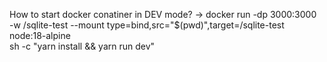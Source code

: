 How to start docker conatiner in DEV mode?
-> 
docker run -dp 3000:3000 \
    -w /sqlite-test --mount type=bind,src="$(pwd)",target=/sqlite-test \
    node:18-alpine \
    sh -c "yarn install && yarn run dev"